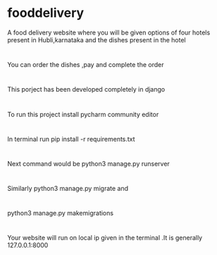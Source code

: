 # fooddelivery

A food delivery website where you will be given options of four hotels present in Hubli,karnataka and the dishes present in the hotel 
#
You can order the dishes ,pay and complete the order 
#
This porject has been developed completely in django
#
To run this project install pycharm community editor
#
In terminal run pip install -r requirements.txt
#
Next command would be python3 manage.py runserver
#
Similarly python3 manage.py migrate and 
#
python3 manage.py makemigrations 
#
Your website will run on local ip given in the terminal .It is generally 127.0.0.1:8000 
#
